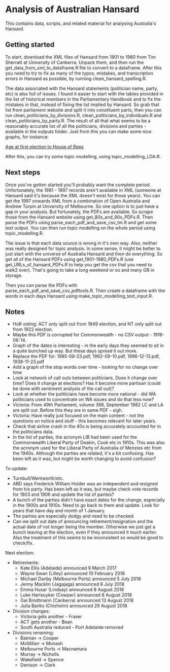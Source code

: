 # Analysis of Australian Hansard

This contains data, scripts, and related material for analysing Australia's Hansard.

## Getting started
To start, download the XML files of Hansard from 1901 to 1980 from Tim Sherratt at University of Canberra. Unpack them, and then run the get_data_from_xml_to_dataframe.R file to convert to a dataframe. After this you need to try to fix as many of the typos, mistakes, and transcription errors in Hansard as possible, by running clean_hansard_spelling.R. 

The data associated with the Hansard statements (politician name, party, etc) is also full of issues. I found it easier to start with the tables provided in the list of historical members in the Parliamentary Handbook and to fix the mistakes in that, instead of fixing the list implied by Hansard. So grab that list from parliament website and split it into constituent parts, then you can run clean_politicians_by_divisions.R, clean_politicians_by_individuals.R and clean_politicians_by_party.R. The result of all that what seems to be a reasonably accurate list of all the politicians, divisions and parties - available in the outputs folder. Just from this you can make some nice graphs, for instance:

[Age at first election to House of Reps](outputs/figures/age_at_election.pdf)

After this, you can try some topic modelling, using topic_modelling_LDA.R.

## Next steps
Once you've gotten started you'll probably want the complete period. Unfortunately, the 1981 - 1997 records aren't available in XML (someone at Hansard said it's because the XML doesn't exist for those years). You can get the 1997 onwards XML from a combination of Open Australia and Andrew Turpin at University of Melbourne. So one option is to just have a gap in your analysis. But fortunately, the PDFs are available. So scrape those from the Hansard website using get_80s_and_90s_PDFs.R. Then parse the PDFs using parse_each_pdf_and_save_csv_tm.R and get some text output. You can then run topic modelling on the whole period using topic_modelling.R.

The issue is that each data source is wrong in it's own way. Also, neither was really designed for topic analysis. In some sense, it might be better to just start with the universe of Australia Hansard and then do everything. So get all of the Hansard PDFs using get_1901-1980_PDFs.R (use get_URLs_of_hansard_PDFs.R to help you get the csv that you need to walk2 over). That's going to take a long weekend or so and many GB in storage.

Then you can parse the PDFs with parse_each_pdf_and_save_csv_pdftools.R. Then create a dataframe with the words in each days Hansard using make_topic_modelling_text_input.R.



## Notes
- HoR voting: ACT only split out from 1949 election, and NT only split out from 1922 election.
- Maybe this PDF is corrupted for Commonwealth - no CSV output - 1918-06-14.
- Graph of the dates is interesting - in the early days they seemed to sit in a quite bunched up way. But these days spread it out more.
- Replace the PDF for: 1985-08-23.pdf, 1992-09-10.pdf, 1996-12-13.pdf, 1938-11-23.pdf
- Add a graph of the stop words over time - looking for no change over time
- Look at network of call outs between politicians. Does it change over time? Does it change at elections? Has it become more partisan (could be done with sentiment analysis of the call out)?
- Look at whether the politicians have become more national - did WA politicians used to concentrate on WA issues and do that less now?
- Victoria: From 49th Parliament, volume 366, September 1982 LC and LA are split out. Before this they are in same PDF - sigh.
- Victoria: Have really just focused on the main content - not the questions on notice and stuff - this becomes relevant for later years.
- Check that airline crash in the 40s is being accurately accounted for in the politicians data.
- In the list of parties, the acronym LIB had been used for the Commonwealth Liberal Party of Deakin, Cook etc in 1910s. This was also the acronym used for the Liberal Party of Australia of Menzies etc from the 1940s. Although the parties are related, it's a bit confusing. Has been left as it was, but might be worth changing to avoid confusion?

To update:
- Turnbull/Wentworth/etc.
- ABD says Frederick William Holder was an independent and resigned from his party. Has been left as it was, but maybe check vote records for 1903 and 1906 and update the list of parties?
- A bunch of the parties didn't have exact dates for the change, especially in the 1900s and 1910s. Need to go back to them and update. Look for years that have day and month of 1 January.
- The parties are especially dodgy and need to be checked.
- Can we split out date of announcing retirement/resignation and the actual date of not longer being the member. Otherwise we just get a bunch leaving at the election, even if they announced it much earlier. Also the treatment of this seems to be inconsistent so would be good to check/fix.

Next election:

- Retirements:
  + Kate Ellis (Adelaide) announced 9 March 2017
  + Wayne Swan (Lilley) announced 10 February 2018
  + Michael Danby (Melbourne Ports) announced 5 July 2018
  + Jenny Macklin (Jagajaga) announced 6 July 2018
  + Emma Husar (Lindsay) announced 8 August 2018
  + Luke Hartsuyker (Cowper) announced 8 August 2018
  + Gai Brodtmann (Canberra) announced 13 August 2018
  + Julia Banks (Chisholm) announced 29 August 2018
- Division changes:
  + Victoria gets another - Fraser
  + ACT gets another - Bean
  + South Australia reduced - Port Adelaide removed
- Divisions renaming:
  + Batman -> Cooper
  + McMillan -> Monash
  + Melbourne Ports -> Macnamara
  + Murray -> Nicholls
  + Wakefield -> Spence
  + Denison -> Clark
